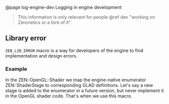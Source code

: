 @page log-engine-dev Logging in engine development

> This information is only relevant for people 
> @ref dev "working on Zeronetics or a fork of it".

## Library error

``ZEN_LIB_ERROR`` macro is a way for developers of the engine
to find implementation and design errors.

### Example
In the ZEN::OpenGL::Shader we map the engine-native enumerator
ZEN::ShaderStage to corresponding GLAD definitions. Let's say
a new stage is added to the enumerator in a future version,
but never implement it in the OpenGL shader code.
That's when we use this macro.
